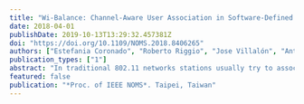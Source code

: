```yaml
---
title: "Wi-Balance: Channel-Aware User Association in Software-Defined Wi-Fi Networks"
date: 2018-04-01
publishDate: 2019-10-13T13:29:32.457381Z
doi: "https://doi.org/10.1109/NOMS.2018.8406265"
authors: ["Estefania Coronado", "Roberto Riggio", "Jose Villalón", "Antonio Garrido"]
publication_types: ["1"]
abstract: "In traditional 802.11 networks stations usually try to associate to the AP with the highest signal strength. However, especially in case of very dense deployments, this may lead to uneven wireless clients distribution, and thus to poor network performances. Software Defined Networking (SDN) has recently emerged as a novel approach for network control and management. In this paper we present Wi–Balance, a novel SDN–based solution for joint user association and channel assignment in Wi–Fi networks. An experimental evaluation in a real–world testbed showed that Wi–Balance outperforms the RSSI–based user association schemes in terms of throughput and channel utilization by up to 25% and 30%, respectively. We release the entire implementation including the controller and the data–path under a permissive license for academic use."
featured: false
publication: "*Proc. of IEEE NOMS*. Taipei, Taiwan"
---
```


